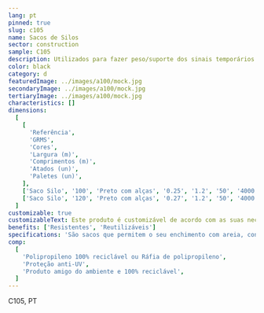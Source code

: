 ```yaml
---
lang: pt
pinned: true
slug: c105
name: Sacos de Silos
sector: construction
sample: C105
description: Utilizados para fazer peso/suporte dos sinais temporários na via pública.
color: black
category: d
featuredImage: ../images/a100/mock.jpg
secondaryImage: ../images/a100/mock.jpg
tertiaryImage: ../images/a100/mock.jpg
characteristics: []
dimensions:
  [
    [
      'Referência',
      'GRMS',
      'Cores',
      'Largura (m)',
      'Comprimentos (m)',
      'Atados (un)',
      'Paletes (un)',
    ],
    ['Saco Silo', '100', 'Preto com alças', '0.25', '1.2', '50', '4000'],
    ['Saco Silo', '120', 'Preto com alças', '0.27', '1.2', '50', '4000'],
  ]
customizable: true
customizableText: Este produto é customizável de acordo com as suas necessidades. Contacte-nos para mais informações.
benefits: ['Resistentes', 'Reutilizáveis']
specifications: 'São sacos que permitem o seu enchimento com areia, conferindo dessa forma peso para suporte e segurança dos sinais temporários.'
comp:
  [
    'Polipropileno 100% reciclável ou Ráfia de polipropileno',
    'Proteção anti-UV',
    'Produto amigo do ambiente e 100% reciclável',
  ]
---
```


C105, PT
